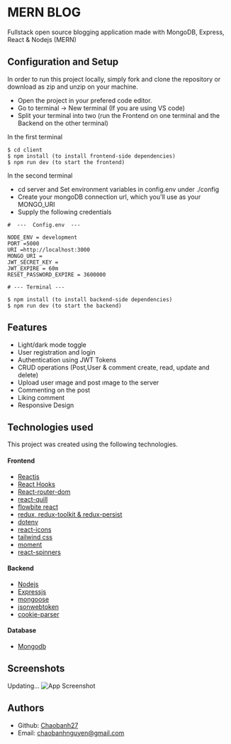 
# MERN BLOG

Fullstack open source blogging application made with MongoDB, Express, React & Nodejs (MERN)

## Configuration and Setup
In order to run this project locally, simply fork and clone the repository or download as zip and unzip on your machine.

* Open the project in your prefered code editor.
* Go to terminal -> New terminal (If you are using VS code)
* Split your terminal into two (run the Frontend on one terminal and the Backend on the other terminal)

In the first terminal
~~~~
$ cd client
$ npm install (to install frontend-side dependencies)
$ npm run dev (to start the frontend)
~~~~

In the second terminal

* cd server and Set environment variables in config.env under ./config
* Create your mongoDB connection url, which you'll use as your MONGO_URI
* Supply the following credentials

~~~~
#  ---  Config.env  ---

NODE_ENV = development
PORT =5000
URI =http://localhost:3000
MONGO_URI =
JWT_SECRET_KEY =
JWT_EXPIRE = 60m
RESET_PASSWORD_EXPIRE = 3600000 
~~~~

~~~~
# --- Terminal ---

$ npm install (to install backend-side dependencies)
$ npm run dev (to start the backend)
~~~~
## Features

- Light/dark mode toggle
- User registration and login
- Authentication using JWT Tokens
- CRUD operations (Post,User & comment create, read, update and delete)
- Upload user ımage and post ımage to the server
- Commenting on the post
- Liking comment
- Responsive Design


## Technologies used
This project was created using the following technologies.

#### Frontend
- [Reactjs](https://react.dev/)
- [React Hooks](https://legacy.reactjs.org/docs/hooks-intro.html)
- [React-router-dom](https://www.npmjs.com/package/react-router-dom)
- [react-quill](https://www.npmjs.com/package/react-quill)
- [flowbite react](https://flowbite-react.com/)
- [redux, redux-toolkit & redux-persist](https://redux.js.org/)
- [dotenv](https://www.npmjs.com/package/dotenv)
- [react-icons](https://react-icons.github.io/react-icons/)
- [tailwind css](https://tailwindcss.com/)
- [moment](https://www.npmjs.com/package/moment)
- [react-spinners](https://www.npmjs.com/package/react-spinners)
#### Backend
- [Nodejs](https://nodejs.org/en)
- [Expressjs](https://expressjs.com/)
- [mongoose](https://mongoosejs.com/)
- [jsonwebtoken](https://www.npmjs.com/package/jsonwebtoken)
- [cookie-parser](https://www.npmjs.com/package/cookie-parser)
#### Database
- [Mongodb](https://www.mongodb.com/)

## Screenshots

Updating...
![App Screenshot](https://via.placeholder.com/468x300?text=App+Screenshot+Here)


## Authors

- Github: [Chaobanh27](https://github.com/Chaobanh27)
- Email: chaobanhnguyen@gmail.com

